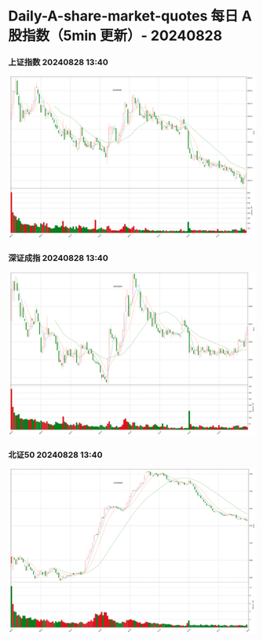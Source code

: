 
# Daily-A-share-market-quotes 每日 A 股指数（5min 更新）- 20240828

### 上证指数 20240828 13:40
![](./fig/2024/8/20240828-sh000001.png)

### 深证成指 20240828 13:40
![](./fig/2024/8/20240828-sz399001.png)

### 北证50 20240828 13:40
![](./fig/2024/8/20240828-bj899050.png)

